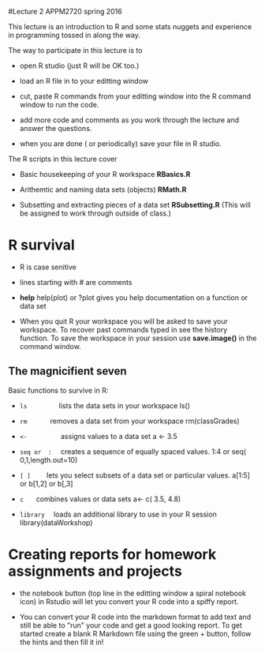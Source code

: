 #Lecture 2 APPM2720 spring 2016

This lecture is an introduction to R and some 
stats nuggets and experience in programming tossed in along the way. 

The way to participate in this lecture is to 

- open R studio (just R will be OK too.) 

- load an R file in to your editting window

- cut, paste R commands from your editting window into the R command window to run the code. 

- add more code and comments as you work through the
lecture and answer the questions. 

- when you are done ( or periodically) save your file  in R studio. 

The R scripts in this lecture cover 
 
- Basic housekeeping of your R workspace **RBasics.R**

- Arithemtic and naming data sets (objects) **RMath.R**

- Subsetting and extracting pieces of a data set **RSubsetting.R** (This will be assigned to work through outside of class.)

<!---
#- How to use functions with data sets **RFunctions.R**


- Plotting basics **RPlotting.R**
-->
# R survival

- R is case senitive

- lines starting with # are comments 
 
-  **help**    help(plot) or ?plot gives you help documentation on a function or data set

- When you quit R your workspace you will be asked to save your workspace. To recover past commands typed in see the history function. To save the workspace in your session use **save.image()** in the command window.  
 
## The magnicifient seven 

Basic functions to survive in R:

- `ls         `lists the data sets in your workspace  ls()

- `rm      `  removes a data set from your workspace  rm(classGrades)

- `<-         ` assigns values to a data set  a <- 3.5

- `seq or  :  `  creates a sequence of equally spaced values.     1:4  or  seq( 0,1,length.out=10)
- `[ ]    ` lets you select subsets of a data set or particular values.    a[1:5] or b[1,2] or b[,3]

- `c   ` combines values or data sets   a<- c( 3.5, 4.8)


- ` library   ` loads an additional library to use in your R session  library(dataWorkshop)
 
# Creating reports for homework assignments and projects

- the notebook button (top line in the editting window a spiral notebook icon) in Rstudio will let you convert your R code into a spiffy report. 

- You can convert your R code into the markdown format to add text and still be able to "run" your code and get a good looking report. To get started create a blank R Markdown file using the green +
 button, follow the hints  and then fill it in!
 
 












 